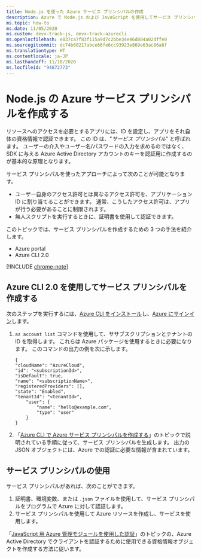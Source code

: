 ```yaml
---
title: Node.js を使った Azure サービス プリンシパルの作成
description: Azure で Node.js および JavaScript を使用してサービス プリンシパルを認証する方法について説明します
ms.topic: how-to
ms.date: 11/05/2020
ms.custom: devx-track-js, devx-track-azurecli
ms.openlocfilehash: e837ca7f83f115a9d7c2bbe34e46d884a02dffe0
ms.sourcegitcommit: dc74b60217abce66fe6cc93923e869e63ac86a8f
ms.translationtype: HT
ms.contentlocale: ja-JP
ms.lasthandoff: 11/18/2020
ms.locfileid: "94872773"
---
```

# <a name="create-an-azure-service-principal-for-nodejs"></a>Node.js の Azure サービス プリンシパルを作成する

リソースへのアクセスを必要とするアプリには、ID を設定し、アプリをそれ自体の資格情報で認証できます。 この ID は、"*サービス プリンシパル*" と呼ばれます。 ユーザーの介入やユーザー名/パスワードの入力を求めるのではなく、SDK に与える Azure Active Directory アカウントのキーを認証用に作成するのが基本的な原理となります。

サービス プリンシパルを使ったアプローチによって次のことが可能となります。
- ユーザー自身のアクセス許可とは異なるアクセス許可を、アプリケーション ID に割り当てることができます。 通常、こうしたアクセス許可は、アプリが行う必要があることに制限されます。
- 無人スクリプトを実行するときに、証明書を使用して認証できます。

このトピックでは、サービス プリンシパルを作成するための 3 つの手法を紹介します。

- Azure portal
- Azure CLI 2.0

[!INCLUDE [chrome-note](../includes/chrome-note.md)]

## <a name="create-a-service-principal-using-the-azure-cli-20"></a>Azure CLI 2.0 を使用してサービス プリンシパルを作成する

次のステップを実行するには、[Azure CLI をインストール](/cli/azure/install-azure-cli)し、[Azure にサインイン](/cli/azure/authenticate-azure-cli)します。 

1. `az account list` コマンドを使用して、ササブスクリプションとテナントの ID を取得します。 これらは Azure パッケージを使用するときに必要になります。 このコマンドの出力の例を次に示します。

    ```shell
    {
    "cloudName": "AzureCloud",
    "id": "<subscriptionId>",
    "isDefault": true,
    "name": "<subscriptionName>",
    "registeredProviders": [],
    "state": "Enabled",
    "tenantId": "<tenantId>",
        "user": {
            "name": "hello@example.com",
            "type": "user"
        }
    }
    ```

1. 「[Azure CLI で Azure サービス プリンシパルを作成する](/cli/azure/create-an-azure-service-principal-azure-cli)」のトピックで説明されている手順に従って、サービス プリンシパルを生成します。 出力の JSON オブジェクトには、Azure での認証に必要な情報が含まれています。

## <a name="using-the-service-principal"></a>サービス プリンシパルの使用

サービス プリンシパルがあれば、次のことができます。

1. 証明書、環境変数、または `.json` ファイルを使用して、サービス プリンシパルをプログラムで Azure に対して認証します。 
1. サービス プリンシパルを使用して Azure リソースを作成し、サービスを使用します。

「[JavaScript 用 Azure 管理モジュールを使用した認証](./node-sdk-azure-authenticate.md)」のトピックの、Azure Active Directory でクライアントを認証するために使用できる資格情報オブジェクトを作成する方法に従います。

